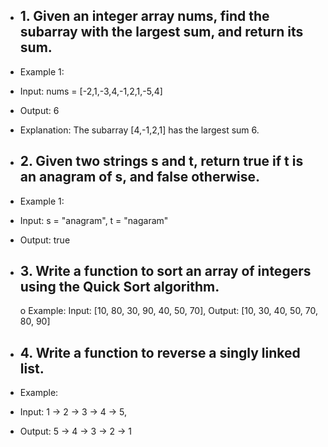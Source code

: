- ## 1. Given an integer array nums, find the subarray with the largest sum, and return its sum.

- Example 1:
- Input: nums = [-2,1,-3,4,-1,2,1,-5,4]
- Output: 6
- Explanation: The subarray [4,-1,2,1] has the largest sum 6.

- ## 2. Given two strings s and t, return true if t is an anagram of s, and false otherwise.

- Example 1:
- Input: s = "anagram", t = "nagaram"
- Output: true

- ## 3. Write a function to sort an array of integers using the Quick Sort algorithm.

  o Example: Input: [10, 80, 30, 90, 40, 50, 70], Output: [10, 30, 40, 50, 70, 80, 90]

- ## 4. Write a function to reverse a singly linked list.
- Example:
- Input: 1 -> 2 -> 3 -> 4 -> 5,
- Output: 5 -> 4 -> 3 -> 2 -> 1
